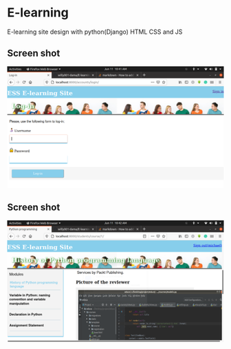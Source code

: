 # E-learning
E-learning site design with python(Django) HTML CSS and JS

## Screen shot
![Alt text](/login.png?raw=true "Login image")

## Screen shot
![Alt text](/module.png?raw=true "Module image")
